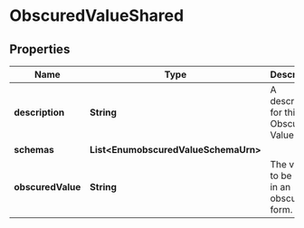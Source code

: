 

# ObscuredValueShared


## Properties

| Name | Type | Description | Notes |
|------------ | ------------- | ------------- | -------------|
|**description** | **String** | A description for this Obscured Value |  [optional] |
|**schemas** | **List&lt;EnumobscuredValueSchemaUrn&gt;** |  |  [optional] |
|**obscuredValue** | **String** | The value to be stored in an obscured form. |  |



